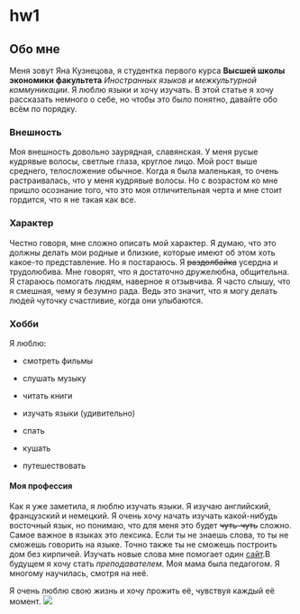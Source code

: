 # hw1
## Обо мне
Меня зовут Яна Кузнецова, я студентка первого курса **Высшей школы экономики факультета** *Иностранных языков и межкультурной коммуникации*. Я люблю языки и хочу изучать. В этой статье я хочу рассказать немного о себе, но чтобы это было понятно, давайте обо всём по порядку.
### Внешность
Моя внешность довольно заурядная, славянская. У меня русые кудрявые волосы, светлые глаза, круглое лицо. Мой рост выше среднего, телосложение обычное. Когда я была маленькая, то очень растраивалась, что у меня кудрявые волосы. Но с возрастом ко мне пришло осознание того, что это моя отличительная черта и мне стоит гордится, что я не такая как все.
### Характер
Честно говоря, мне сложно описать мой характер. Я думаю, что это должны делать мои родные и близкие, которые имеют об этом хоть какое-то представление. Но я постараюсь. Я ~~раздолбайка~~ усердна и трудолюбива. Мне говорят, что я достаточно дружелюбна, общительна. Я стараюсь помогать людям, наверное я отзывчива. Я часто слышу, что я смешная, чему я безумно рада. Ведь это значит, что я могу делать людей чуточку счастливие, когда они улыбаются.
### Хобби
Я люблю:
+ смотреть фильмы
- слушать музыку
+ читать книги
- изучать языки (удивительно)
+ спать
- кушать
+ путешествовать
#### Моя профессия
Как я уже заметила, я люблю изучать языки. Я изучаю английский, французский и немецкий. Я очень хочу начать изучать какой-нибудь восточный язык, но понимаю, что для меня это будет ~~чуть-чуть~~ сложно. Самое важное в языках это лексика. Если ты не знаешь слова, то ты не сможешь говорить на языке. Точно также ты не сможешь построить дом без кирпичей. Изучать новые слова мне помогает один [сайт](https://quizlet.com/diagram-showcase).В будущем я хочу стать _преподавателем_. Моя мама была педагогом. Я многому научилась, смотря на неё.

Я очень люблю свою жизнь и хочу прожить её, чувствуя каждый её момент.
![](https://userscontent2.emaze.com/images/18b33b33-fb92-40bd-b729-c7b15971b151/15481cb9f481b47790a1a548a59651df.png)
